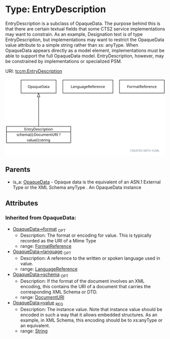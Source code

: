 
# Type: EntryDescription


EntryDescription is a subclass of OpaqueData. The purpose behind this is that there are certain textual fields
that some CTS2 service implementations may want to constrain. As an example, Designation text is of type
EntryDescription, but implementations may want to restrict the OpaqueData value attribute to a simple string
rather than xs: anyType. When OpaqueData appears directly as a model element, implementations must be able to
support the full OpaqueData model. EntryDescription, however, may be constrained by implementations or
specialized PSM.

URI: [tccm:EntryDescription](https://hotecosystem.org/tccm/EntryDescription)


![img](images/EntryDescription.svg)

## Parents

 *  is_a: [OpaqueData](OpaqueData.md) - Opaque data is the equivalent of an ASN.1 External Type or the XML Schema anyType . An OpaqueData instance

## Attributes


### Inherited from OpaqueData:

 * [OpaqueData➞format](OpaqueData_format.md)  <sub>OPT</sub>
    * Description: The format or encoding for value. This is typically recorded as the URI of a Mime Type
    * range: [FormatReference](FormatReference.md)
 * [OpaqueData➞language](OpaqueData_language.md)  <sub>OPT</sub>
    * Description: A reference to the written or spoken language used in value.
    * range: [LanguageReference](LanguageReference.md)
 * [OpaqueData➞schema](OpaqueData_schema.md)  <sub>OPT</sub>
    * Description: If the format of the document involves an XML encoding, this contains the URI of a document that carries
the corresponding XML Schema or DTD.
    * range: [DocumentURI](types/DocumentURI.md)
 * [OpaqueData➞value](OpaqueData_value.md)  <sub>REQ</sub>
    * Description: The instance value. Note that instance value should be encoded in such a way that it allows embedded
structures. As an example, in XML Schema, this encoding should be to xs:anyType or an equivalent.
    * range: [String](types/String.md)
